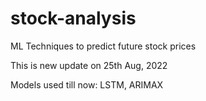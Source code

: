 # stock-analysis
ML Techniques to predict future stock prices

This is new update on 25th Aug, 2022

Models used till now: LSTM, ARIMAX
